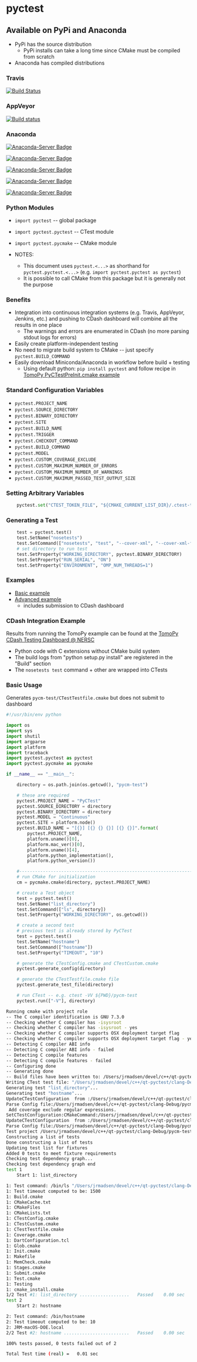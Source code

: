 # pyctest

## Available on PyPi and Anaconda

- PyPi has the source distribution
  - PyPi installs can take a long time since CMake must be compiled from scratch
- Anaconda has compiled distributions

### Travis

[![Build Status](https://travis-ci.org/jrmadsen/pyctest.svg?branch=master)](https://travis-ci.org/jrmadsen/pyctest)

### AppVeyor

[![Build status](https://ci.appveyor.com/api/projects/status/p7m76ovx7sg781pf/branch/master?svg=true)](https://ci.appveyor.com/project/jrmadsen/pyctest/branch/master)

### Anaconda

[![Anaconda-Server Badge](https://anaconda.org/jrmadsen/pyctest/badges/version.svg)](https://anaconda.org/jrmadsen/pyctest)

[![Anaconda-Server Badge](https://anaconda.org/jrmadsen/pyctest/badges/latest_release_date.svg)](https://anaconda.org/jrmadsen/pyctest)

[![Anaconda-Server Badge](https://anaconda.org/jrmadsen/pyctest/badges/platforms.svg)](https://anaconda.org/jrmadsen/pyctest)

[![Anaconda-Server Badge](https://anaconda.org/jrmadsen/pyctest/badges/installer/conda.svg)](https://conda.anaconda.org/jrmadsen)

[![Anaconda-Server Badge](https://anaconda.org/jrmadsen/pyctest/badges/downloads.svg)](https://anaconda.org/jrmadsen/pyctest)

### Python Modules

- `import pyctest` -- global package
- `import pyctest.pyctest` -- CTest module
- `import pyctest.pycmake` -- CMake module

- NOTES:
    - This document uses `pyctest.<...>` as shorthand for `pyctest.pyctest.<...>` (e.g. `import pyctest.pyctest as pyctest`)
    - It is possible to call CMake from this package but it is generally not the purpose

### Benefits

- Integration into continuous integration systems (e.g. Travis, AppVeyor, Jenkins, etc.) and pushing to CDash dashboard will combine all the results in one place
    - The warnings and errors are enumerated in CDash (no more parsing stdout logs for errors)
- Easily create platform-independent testing
- No need to migrate build system to CMake -- just specify `pyctest.BUILD_COMMAND`
- Easily download Miniconda/Anaconda in workflow before build + testing
    - Using default python: `pip install pyctest` and follow recipe in [TomoPy PyCTestPreInit.cmake example](examples/TomoPy/PyCTestPreInit.cmake)


### Standard Configuration Variables

- `pyctest.PROJECT_NAME`
- `pyctest.SOURCE_DIRECTORY`
- `pyctest.BINARY_DIRECTORY`
- `pyctest.SITE`
- `pyctest.BUILD_NAME`
- `pyctest.TRIGGER`
- `pyctest.CHECKOUT_COMMAND`
- `pyctest.BUILD_COMMAND`
- `pyctest.MODEL`
- `pyctest.CUSTOM_COVERAGE_EXCLUDE`
- `pyctest.CUSTOM_MAXIMUM_NUMBER_OF_ERRORS`
- `pyctest.CUSTOM_MAXIMUM_NUMBER_OF_WARNINGS`
- `pyctest.CUSTOM_MAXIMUM_PASSED_TEST_OUTPUT_SIZE`

### Setting Arbitrary Variables

```python
    pyctest.set("CTEST_TOKEN_FILE", "${CMAKE_CURRENT_LIST_DIR}/.ctest-token")
```

### Generating a Test

```python
    test = pyctest.test()
    test.SetName("nosetests")
    test.SetCommand(["nosetests", "test", "--cover-xml", "--cover-xml-file=coverage.xml"])
    # set directory to run test
    test.SetProperty("WORKING_DIRECTORY", pyctest.BINARY_DIRECTORY)
    test.SetProperty("RUN_SERIAL", "ON")
    test.SetProperty("ENVIRONMENT", "OMP_NUM_THREADS=1")
```

### Examples

- [Basic example](examples/Basic/README.md)
- [Advanced example](examples/TomoPy/README.md)
  - includes submission to CDash dashboard

### CDash Integration Example

Results from running the TomoPy example can be found at the [TomoPy CDash Testing Dashboard @ NERSC](https://cdash.nersc.gov/index.php?project=TomoPy)

- Python code with C extensions without CMake build system
- The build logs from "python setup.py install" are registered in the "Build" section
- The `nosetests test` command + other are wrapped into CTests

### Basic Usage

Generates `pycm-test/CTestTestfile.cmake` but does not submit to dashboard

```python
#!/usr/bin/env python

import os
import sys
import shutil
import argparse
import platform
import traceback
import pyctest.pyctest as pyctest
import pyctest.pycmake as pycmake

if __name__ == "__main__":

    directory = os.path.join(os.getcwd(), "pycm-test")

    # these are required
    pyctest.PROJECT_NAME = "PyCTest"
    pyctest.SOURCE_DIRECTORY = directory
    pyctest.BINARY_DIRECTORY = directory
    pyctest.MODEL = "Continuous"
    pyctest.SITE = platform.node()
    pyctest.BUILD_NAME = "[{}] [{} {} {}] [{} {}]".format(
        pyctest.PROJECT_NAME,
        platform.uname()[0],
        platform.mac_ver()[0],
        platform.uname()[4],
        platform.python_implementation(),
        platform.python_version())

    #--------------------------------------------------------------------------#
    # run CMake for initialization
    cm = pycmake.cmake(directory, pyctest.PROJECT_NAME)

    # create a Test object
    test = pyctest.test()
    test.SetName("list_directory")
    test.SetCommand(["ls", directory])
    test.SetProperty("WORKING_DIRECTORY", os.getcwd())

    # create a second test
    # previous test is already stored by PyCTest
    test = pyctest.test()
    test.SetName("hostname")
    test.SetCommand(["hostname"])
    test.SetProperty("TIMEOUT", "10")

    # generate the CTestConfig.cmake and CTestCustom.cmake
    pyctest.generate_config(directory)

    # generate the CTestTestfile.cmake file
    pyctest.generate_test_file(directory)

    # run CTest -- e.g. ctest -VV ${PWD}/pycm-test
    pyctest.run(["-V"], directory)

```

```bash
Running cmake with project role
-- The C compiler identification is GNU 7.3.0
-- Checking whether C compiler has -isysroot
-- Checking whether C compiler has -isysroot - yes
-- Checking whether C compiler supports OSX deployment target flag
-- Checking whether C compiler supports OSX deployment target flag - yes
-- Detecting C compiler ABI info
-- Detecting C compiler ABI info - failed
-- Detecting C compile features
-- Detecting C compile features - failed
-- Configuring done
-- Generating done
-- Build files have been written to: /Users/jrmadsen/devel/c++/qt-pyctest/clang-Debug/pycm-test
Writing CTest test file: "/Users/jrmadsen/devel/c++/qt-pyctest/clang-Debug/pycm-test/CTestTestfile.cmake"...
Generating test "list_directory"...
Generating test "hostname"...
UpdateCTestConfiguration  from :/Users/jrmadsen/devel/c++/qt-pyctest/clang-Debug/pycm-test/DartConfiguration.tcl
Parse Config file:/Users/jrmadsen/devel/c++/qt-pyctest/clang-Debug/pycm-test/DartConfiguration.tcl
 Add coverage exclude regular expressions.
SetCTestConfiguration:CMakeCommand:/Users/jrmadsen/devel/c++/qt-pyctest/clang-Debug/pyctest/bin/cmake
UpdateCTestConfiguration  from :/Users/jrmadsen/devel/c++/qt-pyctest/clang-Debug/pycm-test/DartConfiguration.tcl
Parse Config file:/Users/jrmadsen/devel/c++/qt-pyctest/clang-Debug/pycm-test/DartConfiguration.tcl
Test project /Users/jrmadsen/devel/c++/qt-pyctest/clang-Debug/pycm-test
Constructing a list of tests
Done constructing a list of tests
Updating test list for fixtures
Added 0 tests to meet fixture requirements
Checking test dependency graph...
Checking test dependency graph end
test 1
    Start 1: list_directory

1: Test command: /bin/ls "/Users/jrmadsen/devel/c++/qt-pyctest/clang-Debug/pycm-test"
1: Test timeout computed to be: 1500
1: Build.cmake
1: CMakeCache.txt
1: CMakeFiles
1: CMakeLists.txt
1: CTestConfig.cmake
1: CTestCustom.cmake
1: CTestTestfile.cmake
1: Coverage.cmake
1: DartConfiguration.tcl
1: Glob.cmake
1: Init.cmake
1: Makefile
1: MemCheck.cmake
1: Stages.cmake
1: Submit.cmake
1: Test.cmake
1: Testing
1: cmake_install.cmake
1/2 Test #1: list_directory ...................   Passed    0.00 sec
test 2
    Start 2: hostname

2: Test command: /bin/hostname
2: Test timeout computed to be: 10
2: JRM-macOS-DOE.local
2/2 Test #2: hostname .........................   Passed    0.00 sec

100% tests passed, 0 tests failed out of 2

Total Test time (real) =   0.01 sec
```
